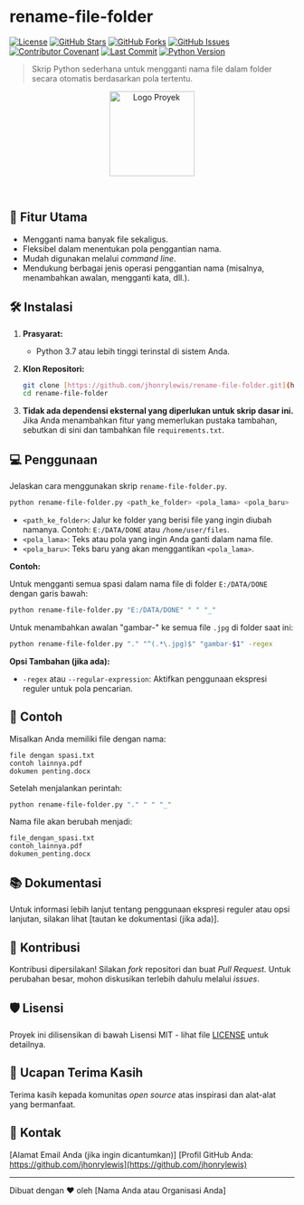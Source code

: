 # rename-file-folder

[![License](https://img.shields.io/badge/License-MIT-yellow.svg)](https://opensource.org/licenses/MIT)
[![GitHub Stars](https://img.shields.io/github/stars/jhonrylewis/rename-file-folder)](https://github.com/jhonrylewis/rename-file-folder/stargazers)
[![GitHub Forks](https://img.shields.io/github/forks/jhonrylewis/rename-file-folder)](https://github.com/jhonrylewis/rename-file-folder/network/members)
[![GitHub Issues](https://img.shields.io/github/issues/jhonrylewis/rename-file-folder)](https://github.com/jhonrylewis/rename-file-folder/issues)
[![Contributor Covenant](https://img.shields.io/badge/Contributor%20Covenant-v2.1%20adopted-ff69b4.svg)](https://www.contributor-covenant.org/version/2/1/code_of_conduct/)
[![Last Commit](https://img.shields.io/github/last-commit/jhonrylewis/rename-file-folder)](https://github.com/jhonrylewis/rename-file-folder/commits/main)
[![Python Version](https://img.shields.io/badge/python-3.7+-blue.svg)](https://www.python.org/downloads/) <br>

> Skrip Python sederhana untuk mengganti nama file dalam folder secara otomatis berdasarkan pola tertentu.

<p align="center">
  <img src="https://via.placeholder.com/150?text=Rename+Files" alt="Logo Proyek" width="150">
</p>

<br>

## 🚀 Fitur Utama

* Mengganti nama banyak file sekaligus.
* Fleksibel dalam menentukan pola penggantian nama.
* Mudah digunakan melalui *command line*.
* Mendukung berbagai jenis operasi penggantian nama (misalnya, menambahkan awalan, mengganti kata, dll.).

## 🛠️ Instalasi

1.  **Prasyarat:**
    * Python 3.7 atau lebih tinggi terinstal di sistem Anda.

2.  **Klon Repositori:**
    ```bash
    git clone [https://github.com/jhonrylewis/rename-file-folder.git](https://github.com/jhonrylewis/rename-file-folder.git)
    cd rename-file-folder
    ```

3.  **Tidak ada dependensi eksternal yang diperlukan untuk skrip dasar ini.** Jika Anda menambahkan fitur yang memerlukan pustaka tambahan, sebutkan di sini dan tambahkan file `requirements.txt`.

## 💻 Penggunaan

Jelaskan cara menggunakan skrip `rename-file-folder.py`.

```bash
python rename-file-folder.py <path_ke_folder> <pola_lama> <pola_baru>
```

* `<path_ke_folder>`: Jalur ke folder yang berisi file yang ingin diubah namanya. Contoh: `E:/DATA/DONE` atau `/home/user/files`.
* `<pola_lama>`: Teks atau pola yang ingin Anda ganti dalam nama file.
* `<pola_baru>`: Teks baru yang akan menggantikan `<pola_lama>`.

**Contoh:**

Untuk mengganti semua spasi dalam nama file di folder `E:/DATA/DONE` dengan garis bawah:

```bash
python rename-file-folder.py "E:/DATA/DONE" " " "_"
```

Untuk menambahkan awalan "gambar-" ke semua file `.jpg` di folder saat ini:

```bash
python rename-file-folder.py "." "^(.*\.jpg)$" "gambar-$1" -regex
```

**Opsi Tambahan (jika ada):**

* `-regex` atau `--regular-expression`: Aktifkan penggunaan ekspresi reguler untuk pola pencarian.

## 🧪 Contoh

Misalkan Anda memiliki file dengan nama:

```
file dengan spasi.txt
contoh lainnya.pdf
dokumen penting.docx
```

Setelah menjalankan perintah:

```bash
python rename-file-folder.py "." " " "_"
```

Nama file akan berubah menjadi:

```
file_dengan_spasi.txt
contoh_lainnya.pdf
dokumen_penting.docx
```

## 📚 Dokumentasi

Untuk informasi lebih lanjut tentang penggunaan ekspresi reguler atau opsi lanjutan, silakan lihat [tautan ke dokumentasi (jika ada)].

## 🤝 Kontribusi

Kontribusi dipersilakan! Silakan *fork* repositori dan buat *Pull Request*. Untuk perubahan besar, mohon diskusikan terlebih dahulu melalui *issues*.

## 🛡️ Lisensi

Proyek ini dilisensikan di bawah Lisensi MIT - lihat file [LICENSE](https://github.com/jhonrylewis/rename-file-folder/blob/main/LICENSE) untuk detailnya.

## 🙏 Ucapan Terima Kasih

Terima kasih kepada komunitas *open source* atas inspirasi dan alat-alat yang bermanfaat.

## 📧 Kontak

[Alamat Email Anda (jika ingin dicantumkan)]
[Profil GitHub Anda: https://github.com/jhonrylewis](https://github.com/jhonrylewis)

-----

Dibuat dengan ❤️ oleh [Nama Anda atau Organisasi Anda]
